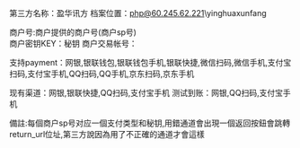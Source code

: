 第三方名称：盈华讯方 
档案位置：php@60.245.62.221\yinghuaxunfang
 
商户号:商户提供的商户号(商户sp号)  
商户密钥KEY：秘钥 
商户交易帐号：
 
支持payment：网银,银联钱包,银联钱包手机,银联快捷,微信扫码,微信手机,支付宝扫码,支付宝手机,QQ扫码,QQ手机,京东扫码,京东手机
 
现有渠道：网银,银联快捷,QQ扫码,支付宝手机
测试到账：网银,QQ扫码,支付宝手机

備註:每個商户sp号对应一個支付类型和秘钥,用錯通道會出現一個返回按鈕會跳轉return_url位址,第三方說因為用了不正確的通道才會這樣